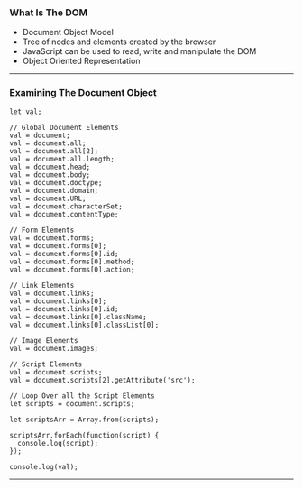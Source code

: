 ###  What Is The DOM
- Document Object Model
- Tree of nodes and elements created by the browser
- JavaScript can be used to read, write and manipulate the DOM
- Object Oriented Representation
---

###  Examining The Document Object
```JS
let val;

// Global Document Elements
val = document;
val = document.all;
val = document.all[2];
val = document.all.length;
val = document.head;
val = document.body;
val = document.doctype;
val = document.domain;
val = document.URL;
val = document.characterSet;
val = document.contentType;

// Form Elements
val = document.forms;
val = document.forms[0];
val = document.forms[0].id;
val = document.forms[0].method;
val = document.forms[0].action;

// Link Elements
val = document.links;
val = document.links[0];
val = document.links[0].id;
val = document.links[0].className;
val = document.links[0].classList[0];

// Image Elements
val = document.images;

// Script Elements
val = document.scripts;
val = document.scripts[2].getAttribute('src');

// Loop Over all the Script Elements
let scripts = document.scripts;

let scriptsArr = Array.from(scripts);

scriptsArr.forEach(function(script) {
  console.log(script);
});

console.log(val);
```
---